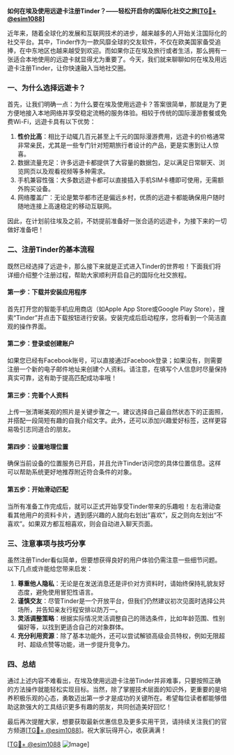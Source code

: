 **如何在埃及使用远遊卡注册Tinder？——轻松开启你的国际化社交之旅[[TG💪+ @esim1088](https://t.me/s/esim1088)]**

近年来，随着全球化的发展和互联网技术的进步，越来越多的人开始关注国际化的社交平台。其中，Tinder作为一款风靡全球的交友软件，不仅在欧美国家备受追捧，在中东地区也越来越受到欢迎。而如果你正在埃及旅行或者生活，那么拥有一张适合本地使用的远遊卡就显得尤为重要了。今天，我们就来聊聊如何在埃及用远遊卡注册Tinder，让你快速融入当地社交圈。

### 一、为什么选择远遊卡？

首先，让我们明确一点：为什么要在埃及使用远遊卡？答案很简单，那就是为了更方便地接入本地网络并享受稳定流畅的服务体验。相较于传统的国际漫游套餐或免费Wi-Fi，远遊卡具有以下优势：

1. **性价比高**：相比于动辄几百元甚至上千元的国际漫游费用，远遊卡的价格通常非常亲民，尤其是一些专门针对短期旅行者设计的产品，更是实惠到让人惊喜。
2. 数据流量充足：许多远遊卡都提供了大容量的数据包，足以满足日常聊天、浏览网页以及观看视频等多种需求。
3. 手机兼容性强：大多数远遊卡都可以直接插入手机SIM卡槽即可使用，无需额外购买设备。
4. 网络覆盖广：无论是繁华都市还是偏远乡村，优质的远遊卡都能确保用户随时随地连接上高速稳定的移动互联网。

因此，在计划前往埃及之前，不妨提前准备好一张合适的远遊卡，为接下来的一切做好准备吧！

### 二、注册Tinder的基本流程

既然已经选择了远遊卡，那么接下来就是正式进入Tinder的世界啦！下面我们将详细介绍整个注册过程，帮助大家顺利开启自己的国际化社交旅程。

#### 第一步：下载并安装应用程序
首先打开您的智能手机应用商店（如Apple App Store或Google Play Store），搜索“Tinder”并点击下载按钮进行安装。安装完成后启动程序，您将看到一个简洁直观的操作界面。

#### 第二步：登录或创建账户
如果您已经有Facebook账号，可以直接通过Facebook登录；如果没有，则需要注册一个新的电子邮件地址来创建个人资料。请注意，在填写个人信息时尽量保持真实可靠，这有助于提高匹配成功率哦！

#### 第三步：完善个人资料
上传一张清晰美观的照片是关键步骤之一。建议选择自己最自然状态下的正面照，并搭配一段简短有趣的自我介绍文字。此外，还可以添加兴趣爱好标签，这样更容易吸引志同道合的朋友。

#### 第四步：设置地理位置
确保当前设备的位置服务已开启，并且允许Tinder访问您的具体位置信息。这样可以帮助系统更好地推荐附近符合条件的对象。

#### 第五步：开始滑动匹配
当所有准备工作完成后，就可以正式开始享受Tinder带来的乐趣啦！左右滑动查看其他用户的资料卡片，遇到感兴趣的人就向右划出“喜欢”，反之则向左划出“不喜欢”。如果双方都互相喜欢，则会自动进入聊天页面。

### 三、注意事项与技巧分享

虽然注册Tinder看似简单，但要想获得良好的用户体验仍需注意一些细节问题。以下几点或许能给您带来启发：

1. **尊重他人隐私**：无论是在发送消息还是评价对方资料时，请始终保持礼貌友好态度，避免使用冒犯性语言。
2. **谨慎交友**：尽管Tinder是一个开放平台，但我们仍然建议初次见面时选择公共场所，并告知亲友行程安排以防万一。
3. **灵活调整策略**：根据实际情况灵活调整自己的筛选条件，比如年龄范围、性别偏好等，以找到更适合自己的对象群体。
4. **充分利用资源**：除了基本功能外，还可以尝试解锁高级会员特权，例如无限超时、超级点赞等功能，进一步提升竞争力。

### 四、总结

通过上述内容不难看出，在埃及使用远遊卡注册Tinder并非难事，只要按照正确的方法操作就能轻松实现目标。当然，除了掌握技术层面的知识外，更重要的是培养积极乐观的心态，勇敢迈出第一步才是成功的关键所在。希望每位读者都能够借助这款强大的工具结识更多有趣的朋友，共同创造美好回忆！

最后再次提醒大家，想要获取最新优惠信息及更多实用干货，请持续关注我们的官方频道[[TG💪+ @esim1088](https://t.me/s/esim1088)]。祝大家玩得开心，收获满满！

[[TG💪+ @esim1088](https://t.me/s/esim1088) ![Image](https://i.postimg.cc/4NQfJmqS/Snipaste-2025-05-13-00-14-12.png)]